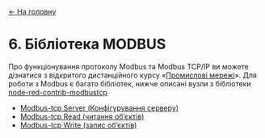 [<- На головну](../)

# 6. Бібліотека MODBUS

Про функціонування протоколу Modbus та Modbus TCP/IP ви можете дізнатися з відкритого дистанційного курсу «[Промислові мережі](http://edu.asu.in.ua/course/view.php?id=3)». Для роботи з Modbus є багато бібліотек, нижче описані вузли з бібліотеки [node-red-contrib-modbustcp](https://www.npmjs.com/package/node-red-contrib-modbustcp)

- [Modbus-tcp Server (Конфігурування серверу)](modbustcp_server.md) <span class="load"> </span>
- [Modbus-tcp Read (читання об’єктів)](modbustcp_read.md)<span class="load"> </span> 
- [Modbus-tcp Write (запис об’єктів)](modbustcp_write.md)<span class="load"> </span>